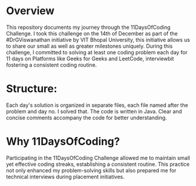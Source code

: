 # Overview
This repository documents my journey through the 11DaysOfCoding Challenge. 
I took this challenge on the 14th of December as part of the #DrGViswanathan initiative by VIT Bhopal University, this initiative allows us to share our small as well as greater milestones uniquely. 
During this challenge, I committed to solving at least one coding problem each day for 11 days on Platforms like Geeks for Geeks and LeetCode, interviewbit fostering a consistent coding routine.

# Structure:
Each day's solution is organized in separate files, each file named after the problem and day no. I solved that.
The code is written in Java.
Clear and concise comments accompany the code for better understanding.
# Why 11DaysOfCoding?
Participating in the 11DaysOfCoding Challenge allowed me to maintain small yet effective coding streaks, establishing a consistent routine. This practice not only enhanced my problem-solving skills but also prepared me for technical interviews during placement initiatives.
